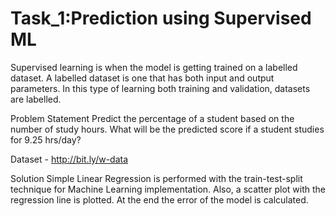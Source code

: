 # Task_1:Prediction using Supervised ML
Supervised learning is when the model is getting trained on a labelled dataset. A labelled dataset is one that has both input and output parameters. In this type of learning both training and validation, datasets are labelled.

Problem Statement
Predict the percentage of a student based on the number of study hours. What will be the predicted score if a student studies for 9.25 hrs/day?

Dataset - http://bit.ly/w-data

Solution
Simple Linear Regression is performed with the train-test-split technique for Machine Learning implementation. Also, a scatter plot with the regression line is plotted. At the end the error of the model is calculated.
